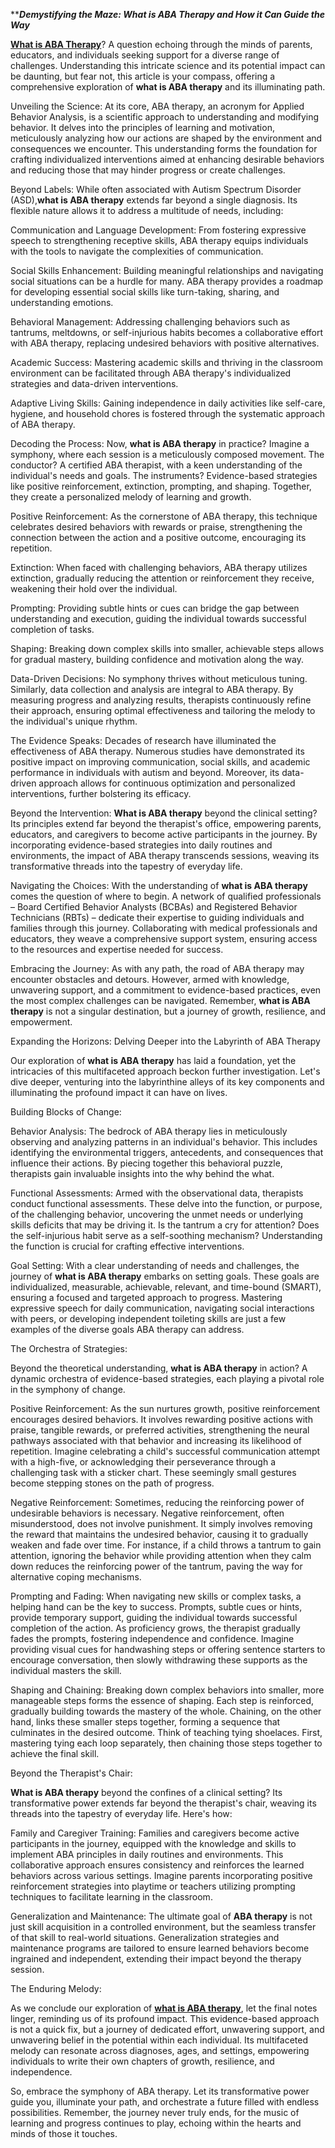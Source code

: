 *****Demystifying the Maze: What is ABA Therapy and How it Can Guide the Way***

**[What is ABA Therapy](https://www.butterflylearnings.com/)**? A question echoing through the minds of parents, educators, and individuals seeking support for a diverse range of challenges. Understanding this intricate science and its potential impact can be daunting, but fear not, this article is your compass, offering a comprehensive exploration of **what is ABA therapy** and its illuminating path.

Unveiling the Science: At its core, ABA therapy, an acronym for Applied Behavior Analysis, is a scientific approach to understanding and modifying behavior. It delves into the principles of learning and motivation, meticulously analyzing how our actions are shaped by the environment and consequences we encounter. This understanding forms the foundation for crafting individualized interventions aimed at enhancing desirable behaviors and reducing those that may hinder progress or create challenges.

Beyond Labels: While often associated with Autism Spectrum Disorder (ASD),**what is ABA therapy** extends far beyond a single diagnosis. Its flexible nature allows it to address a multitude of needs, including:

Communication and Language Development: From fostering expressive speech to strengthening receptive skills, ABA therapy equips individuals with the tools to navigate the complexities of communication.

Social Skills Enhancement: Building meaningful relationships and navigating social situations can be a hurdle for many. ABA therapy provides a roadmap for developing essential social skills like turn-taking, sharing, and understanding emotions.

Behavioral Management: Addressing challenging behaviors such as tantrums, meltdowns, or self-injurious habits becomes a collaborative effort with ABA therapy, replacing undesired behaviors with positive alternatives.

Academic Success: Mastering academic skills and thriving in the classroom environment can be facilitated through ABA therapy's individualized strategies and data-driven interventions.

Adaptive Living Skills: Gaining independence in daily activities like self-care, hygiene, and household chores is fostered through the systematic approach of ABA therapy.

Decoding the Process: Now, **what is ABA therapy** in practice? Imagine a symphony, where each session is a meticulously composed movement. The conductor? A certified ABA therapist, with a keen understanding of the individual's needs and goals. The instruments? Evidence-based strategies like positive reinforcement, extinction, prompting, and shaping. Together, they create a personalized melody of learning and growth.

Positive Reinforcement: As the cornerstone of ABA therapy, this technique celebrates desired behaviors with rewards or praise, strengthening the connection between the action and a positive outcome, encouraging its repetition.

Extinction: When faced with challenging behaviors, ABA therapy utilizes extinction, gradually reducing the attention or reinforcement they receive, weakening their hold over the individual.

Prompting: Providing subtle hints or cues can bridge the gap between understanding and execution, guiding the individual towards successful completion of tasks.

Shaping: Breaking down complex skills into smaller, achievable steps allows for gradual mastery, building confidence and motivation along the way.

Data-Driven Decisions: No symphony thrives without meticulous tuning. Similarly, data collection and analysis are integral to ABA therapy. By measuring progress and analyzing results, therapists continuously refine their approach, ensuring optimal effectiveness and tailoring the melody to the individual's unique rhythm.

The Evidence Speaks: Decades of research have illuminated the effectiveness of ABA therapy. Numerous studies have demonstrated its positive impact on improving communication, social skills, and academic performance in individuals with autism and beyond. Moreover, its data-driven approach allows for continuous optimization and personalized interventions, further bolstering its efficacy.

Beyond the Intervention: **What is ABA therapy** beyond the clinical setting? Its principles extend far beyond the therapist's office, empowering parents, educators, and caregivers to become active participants in the journey. By incorporating evidence-based strategies into daily routines and environments, the impact of ABA therapy transcends sessions, weaving its transformative threads into the tapestry of everyday life.

Navigating the Choices: With the understanding of **what is ABA therapy** comes the question of where to begin. A network of qualified professionals – Board Certified Behavior Analysts (BCBAs) and Registered Behavior Technicians (RBTs) – dedicate their expertise to guiding individuals and families through this journey. Collaborating with medical professionals and educators, they weave a comprehensive support system, ensuring access to the resources and expertise needed for success.

Embracing the Journey: As with any path, the road of ABA therapy may encounter obstacles and detours. However, armed with knowledge, unwavering support, and a commitment to evidence-based practices, even the most complex challenges can be navigated. Remember, **what is ABA therapy** is not a singular destination, but a journey of growth, resilience, and empowerment.

Expanding the Horizons: Delving Deeper into the Labyrinth of ABA Therapy

Our exploration of **what is ABA therapy** has laid a foundation, yet the intricacies of this multifaceted approach beckon further investigation. Let's dive deeper, venturing into the labyrinthine alleys of its key components and illuminating the profound impact it can have on lives.

Building Blocks of Change:

Behavior Analysis: The bedrock of ABA therapy lies in meticulously observing and analyzing patterns in an individual's behavior. This includes identifying the environmental triggers, antecedents, and consequences that influence their actions. By piecing together this behavioral puzzle, therapists gain invaluable insights into the why behind the what.

Functional Assessments: Armed with the observational data, therapists conduct functional assessments. These delve into the function, or purpose, of the challenging behavior, uncovering the unmet needs or underlying skills deficits that may be driving it. Is the tantrum a cry for attention? Does the self-injurious habit serve as a self-soothing mechanism? Understanding the function is crucial for crafting effective interventions.

Goal Setting: With a clear understanding of needs and challenges, the journey of **what is ABA therapy** embarks on setting goals. These goals are individualized, measurable, achievable, relevant, and time-bound (SMART), ensuring a focused and targeted approach to progress. Mastering expressive speech for daily communication, navigating social interactions with peers, or developing independent toileting skills are just a few examples of the diverse goals ABA therapy can address.

The Orchestra of Strategies:

Beyond the theoretical understanding, **what is ABA therapy** in action? A dynamic orchestra of evidence-based strategies, each playing a pivotal role in the symphony of change.

Positive Reinforcement: As the sun nurtures growth, positive reinforcement encourages desired behaviors. It involves rewarding positive actions with praise, tangible rewards, or preferred activities, strengthening the neural pathways associated with that behavior and increasing its likelihood of repetition. Imagine celebrating a child's successful communication attempt with a high-five, or acknowledging their perseverance through a challenging task with a sticker chart. These seemingly small gestures become stepping stones on the path of progress.

Negative Reinforcement: Sometimes, reducing the reinforcing power of undesirable behaviors is necessary. Negative reinforcement, often misunderstood, does not involve punishment. It simply involves removing the reward that maintains the undesired behavior, causing it to gradually weaken and fade over time. For instance, if a child throws a tantrum to gain attention, ignoring the behavior while providing attention when they calm down reduces the reinforcing power of the tantrum, paving the way for alternative coping mechanisms.

Prompting and Fading: When navigating new skills or complex tasks, a helping hand can be the key to success. Prompts, subtle cues or hints, provide temporary support, guiding the individual towards successful completion of the action. As proficiency grows, the therapist gradually fades the prompts, fostering independence and confidence. Imagine providing visual cues for handwashing steps or offering sentence starters to encourage conversation, then slowly withdrawing these supports as the individual masters the skill.

Shaping and Chaining: Breaking down complex behaviors into smaller, more manageable steps forms the essence of shaping. Each step is reinforced, gradually building towards the mastery of the whole. Chaining, on the other hand, links these smaller steps together, forming a sequence that culminates in the desired outcome. Think of teaching tying shoelaces. First, mastering tying each loop separately, then chaining those steps together to achieve the final skill.

Beyond the Therapist's Chair:

**What is ABA therapy** beyond the confines of a clinical setting? Its transformative power extends far beyond the therapist's chair, weaving its threads into the tapestry of everyday life. Here's how:

Family and Caregiver Training: Families and caregivers become active participants in the journey, equipped with the knowledge and skills to implement ABA principles in daily routines and environments. This collaborative approach ensures consistency and reinforces the learned behaviors across various settings. Imagine parents incorporating positive reinforcement strategies into playtime or teachers utilizing prompting techniques to facilitate learning in the classroom.

Generalization and Maintenance: The ultimate goal of **ABA therapy** is not just skill acquisition in a controlled environment, but the seamless transfer of that skill to real-world situations. Generalization strategies and maintenance programs are tailored to ensure learned behaviors become ingrained and independent, extending their impact beyond the therapy session.

The Enduring Melody:

As we conclude our exploration of **[what is ABA therapy](https://www.butterflylearnings.com/)**, let the final notes linger, reminding us of its profound impact. This evidence-based approach is not a quick fix, but a journey of dedicated effort, unwavering support, and unwavering belief in the potential within each individual. Its multifaceted melody can resonate across diagnoses, ages, and settings, empowering individuals to write their own chapters of growth, resilience, and independence.

So, embrace the symphony of ABA therapy. Let its transformative power guide you, illuminate your path, and orchestrate a future filled with endless possibilities. Remember, the journey never truly ends, for the music of learning and progress continues to play, echoing within the hearts and minds of those it touches.
